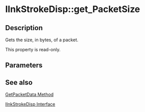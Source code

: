 # IInkStrokeDisp::get_PacketSize

## Description

Gets the size, in bytes, of a packet.

This property is read-only.

## Parameters

## See also

[GetPacketData Method](https://learn.microsoft.com/windows/desktop/api/msinkaut/nf-msinkaut-iinkstrokedisp-getpacketdata)

[IInkStrokeDisp Interface](https://learn.microsoft.com/windows/desktop/api/msinkaut/nn-msinkaut-iinkstrokedisp)